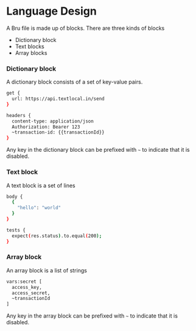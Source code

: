 # Language Design

A Bru file is made up of blocks.
There are three kinds of blocks
- Dictionary block
- Text blocks
- Array blocks

### Dictionary block
A dictionary block consists of a set of key-value pairs. <br />
```bash
get {
  url: https://api.textlocal.in/send
}

headers {
  content-type: application/json
  Authorization: Bearer 123
  ~transaction-id: {{transactionId}}
}
```
Any key in the dictionary block can be prefixed with `~` to indicate that it is disabled.

### Text block
A text block is a set of lines
```bash
body {
  {
    "hello": "world"
  }
}

tests {
  expect(res.status).to.equal(200);
}
```

### Array block
An array block is a list of strings
```bash
vars:secret [
  access_key,
  access_secret,
  ~transactionId
]
```
Any key in the array block can be prefixed with `~` to indicate that it is disabled.






